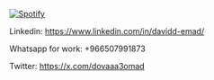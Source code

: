 [![Spotify](https://novatorem-pptuj44pa-dova.vercel.app/api/spotify)](https://open.spotify.com/user/davidemad2001)


Linkedin: https://www.linkedin.com/in/davidd-emad/

Whatsapp for work: +966507991873

Twitter: https://x.com/dovaaa3omad
